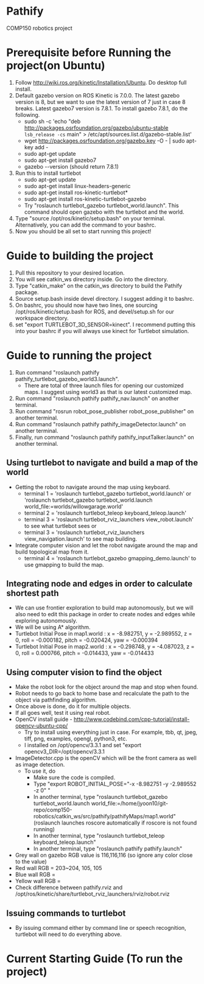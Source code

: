 # Pathify
COMP150 robotics project

# Prerequisite before Running the project(on Ubuntu)
1. Follow http://wiki.ros.org/kinetic/Installation/Ubuntu. Do desktop full install.
2. Default gazebo version on ROS Kinetic is 7.0.0. The latest gazebo version is 8, but we want to use the latest version of 7 just in case 8 breaks. Latest gazebo7 version is 7.8.1. To install gazebo 7.8.1, do the following.
    - sudo sh -c 'echo "deb http://packages.osrfoundation.org/gazebo/ubuntu-stable `lsb_release -cs` main" > /etc/apt/sources.list.d/gazebo-stable.list'
    - wget http://packages.osrfoundation.org/gazebo.key -O - | sudo apt-key add -
    - sudo apt-get update
    - sudo apt-get install gazebo7
    - gazebo --version (should return 7.8.1)
3. Run this to install turtlebot
    - sudo apt-get update
    - sudo apt-get install linux-headers-generic
    - sudo apt-get install ros-kinetic-turtlebot*
    - sudo apt-get install ros-kinetic-turtlebot-gazebo
    - Try "roslaunch turtlebot_gazebo turtlebot_world.launch". This command should open gazebo with the turtlebot and the world.
4. Type "source /opt/ros/kinetic/setup.bash" on your terminal. Alternatively, you can add the command to your bashrc.
5. Now you should be all set to start running this project!

# Guide to building the project
1. Pull this repository to your desired location.
2. You will see catkin_ws directory inside. Go into the directory.
3. Type "catkin_make" on the catkin_ws directory to build the Pathify package.
4. Source setup.bash inside devel directory. I suggest adding it to bashrc.
5. On bashrc, you should now have two lines, one sourcing /opt/ros/kinetic/setup.bash for ROS, and devel/setup.sh for our workspace directory.
7. set "export TURTLEBOT_3D_SENSOR=kinect". I recommend putting this into your bashrc if you will always use kinect for Turtlebot simulation.


# Guide to running the project
1. Run command "roslaunch pathify pathify_turtlebot_gazebo_world3.launch".
    - There are total of three launch files for opening our customized maps. I suggest using world3 as that is our latest customized map.
2. Run command "roslaunch pathify pathify_nav.launch" on another terminal.
3. Run command "rosrun robot_pose_publisher robot_pose_publisher" on another terminal.
4. Run command "roslaunch pathify pathify_imageDetector.launch" on another terminal.
5. Finally, run command "roslaunch pathify pathify_inputTalker.launch" on another terminal.

## Using turtlebot to navigate and build a map of the world
- Getting the robot to navigate around the map using keyboard.
    - terminal 1 = 'roslaunch turtlebot_gazebo turtlebot_world.launch' or 'roslaunch turtlebot_gazebo turtlebot_world.launch world_file:=worlds/willowgarage.world'     
    - terminal 2 = 'roslaunch turtlebot_teleop keyboard_teleop.launch'
    - terminal 3 = 'roslaunch turtlebot_rviz_launchers view_robot.launch' to see what turtlebot sees or
    - terminal 3 = 'roslaunch turtlebot_rviz_launchers view_navigation.launch' to see map building.
- Integrate computer vision and let the robot navigate around the map and build topological map from it.
    - terminal 4 = 'roslaunch turtlebot_gazebo gmapping_demo.launch' to use gmapping to build the map.

## Integrating node and edges in order to calculate shortest path
- We can use frontier exploration to build map autonomously, but we will also need to edit this package in order to create nodes and edges while exploring autonomously.
- We will be using A* algorithm.
- Turtlebot Initial Pose in map1.world : x = -8.982751, y = -2.989552, z = 0, roll = -0.000182, pitch = -0.020424, yaw = -0.000394
- Turtlebot Initial Pose in map2.world : x = -0.298748, y = -4.087023, z = 0, roll = 0.000766, pitch = -0.014433, yaw = -0.014433

## Using computer vision to find the object
- Make the robot look for the object around the map and stop when found.
- Robot needs to go back to home base and recalculate the path to the object via pathfinding algorithm.
- Once above is done, do it for multiple objects.
- If all goes well, test it using real robot.
- OpenCV install guide - http://www.codebind.com/cpp-tutorial/install-opencv-ubuntu-cpp/
    - Try to install using everything just in case. For example, tbb, qt, jpeg, tiff, png, examples, opengl, python3, etc.
    - I installed on /opt/opencv/3.3.1 and set "export opencv3_DIR=/opt/opencv/3.3.1
- ImageDetector.cpp is the openCV which will be the front camera as well as image detection.
    - To use it, do
        - Make sure the code is compiled.
        - Type "export ROBOT_INITIAL_POSE="-x -8.982751 -y -2.989552 -z 0" "
        - In another terminal, type "roslaunch turtlebot_gazebo turtlebot_world.launch world_file:=/home/jyoon10/git-repo/comp150-robotics/catkin_ws/src/pathify/pathifyMaps/map1.world" (roslaunch launches roscore automatically if roscore is not found running)
        - In another terminal, type "roslaunch turtlebot_teleop keyboard_teleop.launch"
        - In another terminal, type "roslaunch pathify pathify.launch"
- Grey wall on gazebo RGB value is 116,116,116 (so ignore any color close to the value)
- Red wall RGB = 203~204, 105, 105
- Blue wall RGB = 
- Yellow wall RGB = 
- Check difference between pathify.rviz and /opt/ros/kinetic/share/turtlebot_rviz_launchers/rviz/robot.rviz

## Issuing commands to turtlebot
- By issuing command either by command line or speech recognition, turtlebot will need to do everything above.

# Current Starting Guide (To run the project)